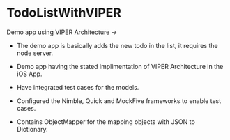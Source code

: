 # TodoListWithVIPER

Demo app using VIPER Architecture ->

- The demo app is basically adds the new todo in the list, it requires the node server.

- Demo app having the stated implimentation of VIPER Architecture in the iOS App.

- Have integrated test cases for the models.

- Configured the Nimble, Quick and MockFive frameworks to enable test cases.

- Contains ObjectMapper for the mapping objects with JSON to Dictionary.

